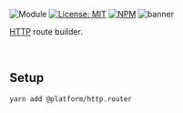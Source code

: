 ![Module](https://img.shields.io/badge/%40platform-http.router-%23EA4E7E.svg)
[![License: MIT](https://img.shields.io/badge/license-MIT-blue.svg)](https://opensource.org/licenses/MIT)
[![NPM](https://img.shields.io/npm/v/@platform/http.router.svg?colorB=blue&style=flat)](https://www.npmjs.com/package/@platform/http.router)
![banner](https://user-images.githubusercontent.com/185555/75078854-a6694580-556b-11ea-9de1-4398c03a9d82.png)


[HTTP](https://en.wikipedia.org/wiki/Hypertext_Transfer_Protocol) route builder.

<p>&nbsp;<p>

## Setup

    yarn add @platform/http.router


<p>&nbsp;<p>
<p>&nbsp;<p>
